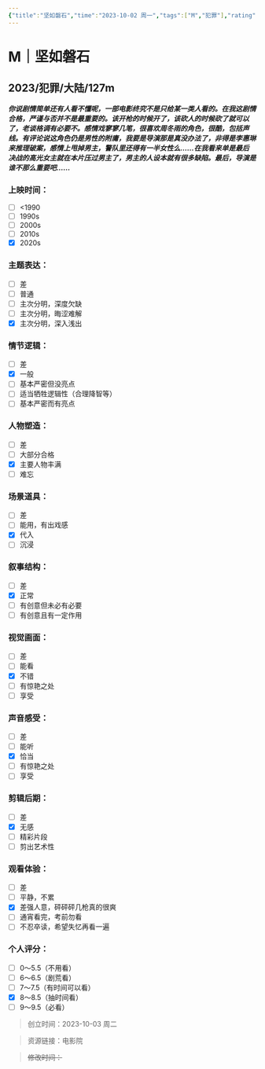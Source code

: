 ```yaml
---
{"title":"坚如磐石","time":"2023-10-02 周一","tags":["M","犯罪"],"rating":"8.5","dg-publish":true,"permalink":"/300 评价/M电影/新近看过/坚如磐石/","dgPassFrontmatter":true,"created":"2024-01-25T18:45:04.000+08:00","updated":"2024-01-25T18:45:04.000+08:00"}
---
```



# M｜坚如磐石
## 2023/犯罪/大陆/127m
***你说剧情简单还有人看不懂呢，一部电影终究不是只给某一类人看的。在我这剧情合格，严谨与否并不是最重要的。该开枪的时候开了，该砍人的时候砍了就可以了，老谈格调有必要不。感情戏寥寥几笔，很喜欢周冬雨的角色，很酷，包括声线。有评论说这角色仍是男性的附庸，我要是导演那是真没办法了，非得是李惠琳来推理破案，感情上甩掉男主，警队里还得有一半女性么……在我看来单是最后决战的高光女主就在本片压过男主了，男主的人设本就有很多缺陷。最后，导演是谁不那么重要吧……***
### 上映时间：
- [ ] <1990
- [ ] 1990s
- [ ] 2000s
- [ ] 2010s
- [x] 2020s
### 主题表达：
- [ ] 差
- [ ] 普通
- [ ] 主次分明，深度欠缺
- [ ] 主次分明，晦涩难解
- [x] 主次分明，深入浅出
### 情节逻辑：
- [ ] 差
- [x] 一般
- [ ] 基本严密但没亮点
- [ ] 适当牺牲逻辑性（合理降智等）
- [ ] 基本严密而有亮点
### 人物塑造：
- [ ] 差
- [ ] 大部分合格
- [x] 主要人物丰满
- [ ] 难忘
### 场景道具：
- [ ] 差
- [ ] 能用，有出戏感
- [x] 代入
- [ ] 沉浸
### 叙事结构：
- [ ] 差
- [x] 正常
- [ ] 有创意但未必有必要
- [ ] 有创意且有一定作用
### 视觉画面：
- [ ] 差
- [ ] 能看
- [x] 不错
- [ ] 有惊艳之处
- [ ] 享受
### 声音感受：
- [ ] 差
- [ ] 能听
- [x] 恰当
- [ ] 有惊艳之处
- [ ] 享受
### 剪辑后期：
- [ ] 差
- [x] 无感
- [ ] 精彩片段
- [ ] 剪出艺术性
### 观看体验：
- [ ] 差
- [ ] 平静，不累
- [x] 差强人意，砰砰砰几枪真的很爽
- [ ] 通宵看完，考前勿看
- [ ] 不忍卒读，希望失忆再看一遍
### 个人评分：
- [ ] 0～5.5（不用看）
- [ ] 6～6.5（剧荒看）
- [ ] 7～7.5（有时间可以看）
- [x] 8～8.5（抽时间看）
- [ ] 9～9.5（必看）

>创立时间：2023-10-03 周二

>资源链接：电影院

>~~修改时间：~~



